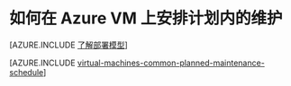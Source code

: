 <properties
	pageTitle="如何为 Azure VM 安排计划内的维护 | Azure"
	description="了解如何在 Azure VM 上安排计划内的维护。"
	services="virtual-machines-linux"
	documentationCenter=""
	authors="igalf"
	manager="timlt"
	editor=""
	tags="azure-service-management,azure-resource-manager"/>

<tags
	ms.service="virtual-machines-linux"
	ms.date="02/13/2016"
	wacn.date="05/12/2016"/>


# 如何在 Azure VM 上安排计划内的维护

[AZURE.INCLUDE [了解部署模型](../includes/learn-about-deployment-models-classic-include.md)]

[AZURE.INCLUDE [virtual-machines-common-planned-maintenance-schedule](../includes/virtual-machines-common-planned-maintenance-schedule.md)]
<!---HONumber=Mooncake_0503_2016-->